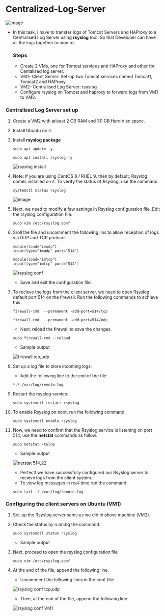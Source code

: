 # Centralized-Log-Server
 ![image](https://github.com/Akshaykumar05/NIC/assets/114390890/a4b724ce-dd56-47cb-afee-49cf9b9f6cff)

* In this task, I have to transfer logs of Tomcat Servers and HAProxy to a Centralised Log Server using **rsyslog** tool. So that Developer can have all the logs together to moniter.
  ### Steps
  * Create 2 VMs, one for Tomcat services and HAProxy and other for Centalised log server.
  * VM1- Client Server: Set-up two Tomcat services named Tomcat1, Tomcat2 and HAProxy.
  * VM2- Centralised Log Server: rsyslog
  * Configure rsyslog on Tomcat and haproxy to forward logs from VM1 to VM2.

 ### Centralised Log Server set up
1. Create a VM2 with atleast 2 GB RAM and 30 GB Hard disc space.
2. Install Ubuntu on it.
3. Install **rsyslog package**
   
   ```
   sudo apt update -y
   ```
   ```
   sudo apt install rsyslog -y
   ```
   ![rsyslog install](https://github.com/Akshaykumar05/NIC/assets/114390890/78f06ca3-7859-4e11-8ec9-a3b2783dc3ce)

4. Note: If you are using CentOS 8 / RHEL 9. then by default, Rsyslog  comes installed on it. To verify the status of Rsyslog, use the command:
   ```
   systemctl status rsyslog
   ```
   ![image](https://github.com/Akshaykumar05/NIC/assets/114390890/48cfdb3e-31f1-4881-92cb-6da939834106)

   
5. Next, we need to modify a few settings in Rsyslog configuration file. Edit the rsyslog configuration file:
   ```
   sudo vim /etc/rsyslog.conf
   ```
6. Sroll the file and uncomment the following lins to allow reception of logs via UDP and TCP protocol.
     
   ```
   module(load="imudp")
   input(type="imudp" port="514")

   module(load="imtcp")
   input(type="imtcp" port="514")
   ```
   ![rsyslog conf](https://github.com/Akshaykumar05/NIC/assets/114390890/4c1d71fc-5ebd-45f3-bbd5-56dd47c698c5)

   * Save and exit the configuration file.
  
7. To recieve the logs from the client server, we need to open Rsyslog default port 514 on the firewall. Run the following commands to achieve this:
   ```
   firewall-cmd  --permanent -add-port=514/tcp
   ```
   ```
   firewall-cmd  --permanent -add-port=514/udp
   ```
   * Next, reload the firewall to save the changes.

   ```
   sudo firewall-cmd --reload
   ```

   * Sample output
     
   ![firewall tcp,udp](https://github.com/Akshaykumar05/NIC/assets/114390890/922eb207-338e-4d72-9ee0-b92ebeda301c)


8. Set up a log file to store incoming logs:
   * Add the following line to the end of the file:
     
   ```
   *.* /var/log/remote.log
   ```
9. Restart the rsyslog service:
   ```
   sudo systemctl restart rsyslog
   ```
10. To enable Rsyslog on boot, run the following command:

    ```
    sudo systemctl enable rsyslog
    ```
11. Now, we need to confirm that the Rsyslog service is listening on port 514, use the **netstat** commands as follow:
    
    ```
    sudo netstat -tulnp
    ```
    * Sample output
      
    ![netstat 514,22](https://github.com/Akshaykumar05/NIC/assets/114390890/902adf16-f87b-4b49-a74a-5f25c3053f2a)

    * Perfect! we have successfully configured our Rsyslog server to recieve logs from the client system.
    * To view log messages in real-time run the command:

    ```
    sudo tail -f /var/log/remote.log
    ```

### Configuring the client servers on Ubuntu (VM1)
1. Set-up the Rsyslog server same as we did in above machine (VM2).
2. Check the status by runnibg the command:
   
   ```
   sudo systemctl status rsyslog
   ```
   * Sample output
  
3. Next, proceed to open the rsyslog configuration file

   ```
   sudo vim /etc/rsyslog.conf
   ```
4. At the end of the file, append the following line.
   * Uncomment the following lines in the conf file:

   ![rsyslog conf tcp,udp](https://github.com/Akshaykumar05/NIC/assets/114390890/3a59e37a-960e-4a46-b1c9-9a69096f1af6)

   * Then, at the end of the file, append the following line:

   ![rsyslog conf VM1](https://github.com/Akshaykumar05/NIC/assets/114390890/ae51ecfa-73de-4edb-bbec-7129c24a346f)

